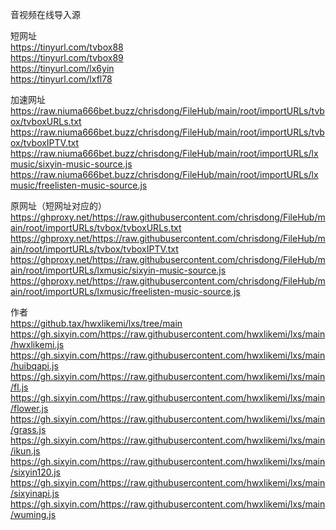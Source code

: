 音视频在线导入源

短网址  
https://tinyurl.com/tvbox88  
https://tinyurl.com/tvbox89  
https://tinyurl.com/lx6yin  
https://tinyurl.com/lxfl78  

加速网址  
https://raw.niuma666bet.buzz/chrisdong/FileHub/main/root/importURLs/tvbox/tvboxURLs.txt
https://raw.niuma666bet.buzz/chrisdong/FileHub/main/root/importURLs/tvbox/tvboxIPTV.txt
https://raw.niuma666bet.buzz/chrisdong/FileHub/main/root/importURLs/lxmusic/sixyin-music-source.js
https://raw.niuma666bet.buzz/chrisdong/FileHub/main/root/importURLs/lxmusic/freelisten-music-source.js

原网址（短网址对应的）  
https://ghproxy.net/https://raw.githubusercontent.com/chrisdong/FileHub/main/root/importURLs/tvbox/tvboxURLs.txt
https://ghproxy.net/https://raw.githubusercontent.com/chrisdong/FileHub/main/root/importURLs/tvbox/tvboxIPTV.txt
https://ghproxy.net/https://raw.githubusercontent.com/chrisdong/FileHub/main/root/importURLs/lxmusic/sixyin-music-source.js
https://ghproxy.net/https://raw.githubusercontent.com/chrisdong/FileHub/main/root/importURLs/lxmusic/freelisten-music-source.js

作者  
https://github.tax/hwxlikemi/lxs/tree/main  
https://gh.sixyin.com/https://raw.githubusercontent.com/hwxlikemi/lxs/main/hwxlikemi.js
https://gh.sixyin.com/https://raw.githubusercontent.com/hwxlikemi/lxs/main/huibqapi.js
https://gh.sixyin.com/https://raw.githubusercontent.com/hwxlikemi/lxs/main/fl.js
https://gh.sixyin.com/https://raw.githubusercontent.com/hwxlikemi/lxs/main/flower.js
https://gh.sixyin.com/https://raw.githubusercontent.com/hwxlikemi/lxs/main/grass.js
https://gh.sixyin.com/https://raw.githubusercontent.com/hwxlikemi/lxs/main/ikun.js
https://gh.sixyin.com/https://raw.githubusercontent.com/hwxlikemi/lxs/main/sixyin120.js
https://gh.sixyin.com/https://raw.githubusercontent.com/hwxlikemi/lxs/main/sixyinapi.js
https://gh.sixyin.com/https://raw.githubusercontent.com/hwxlikemi/lxs/main/wuming.js



